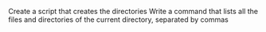Create a script that creates the directories
Write a command that lists all the files and directories of the current directory, separated by commas
